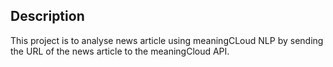 ## Description
This project is to analyse news article using meaningCLoud NLP by sending the URL of the news article to the meaningCloud API.